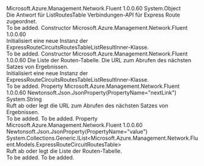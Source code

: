 <Type Name="ExpressRouteCircuitsRoutesTableListResultInner" FullName="Microsoft.Azure.Management.Network.Fluent.Models.ExpressRouteCircuitsRoutesTableListResultInner">
  <TypeSignature Language="C#" Value="public class ExpressRouteCircuitsRoutesTableListResultInner" />
  <TypeSignature Language="ILAsm" Value=".class public auto ansi beforefieldinit ExpressRouteCircuitsRoutesTableListResultInner extends System.Object" />
  <TypeSignature Language="DocId" Value="T:Microsoft.Azure.Management.Network.Fluent.Models.ExpressRouteCircuitsRoutesTableListResultInner" />
  <TypeSignature Language="VB.NET" Value="Public Class ExpressRouteCircuitsRoutesTableListResultInner" />
  <TypeSignature Language="F#" Value="type ExpressRouteCircuitsRoutesTableListResultInner = class" />
  <AssemblyInfo>
    <AssemblyName>Microsoft.Azure.Management.Network.Fluent</AssemblyName>
    <AssemblyVersion>1.0.0.60</AssemblyVersion>
  </AssemblyInfo>
  <Base>
    <BaseTypeName>System.Object</BaseTypeName>
  </Base>
  <Interfaces />
  <Docs>
    <summary>
            Die Antwort für ListRoutesTable Verbindungen-API für Express Route zugeordnet.
            </summary>
    <remarks>To be added.</remarks>
  </Docs>
  <Members>
    <Member MemberName=".ctor">
      <MemberSignature Language="C#" Value="public ExpressRouteCircuitsRoutesTableListResultInner ();" />
      <MemberSignature Language="ILAsm" Value=".method public hidebysig specialname rtspecialname instance void .ctor() cil managed" />
      <MemberSignature Language="DocId" Value="M:Microsoft.Azure.Management.Network.Fluent.Models.ExpressRouteCircuitsRoutesTableListResultInner.#ctor" />
      <MemberSignature Language="VB.NET" Value="Public Sub New ()" />
      <MemberType>Constructor</MemberType>
      <AssemblyInfo>
        <AssemblyName>Microsoft.Azure.Management.Network.Fluent</AssemblyName>
        <AssemblyVersion>1.0.0.60</AssemblyVersion>
      </AssemblyInfo>
      <Parameters />
      <Docs>
        <summary>
            Initialisiert eine neue Instanz der ExpressRouteCircuitsRoutesTableListResultInner-Klasse.
            </summary>
        <remarks>To be added.</remarks>
      </Docs>
    </Member>
    <Member MemberName=".ctor">
      <MemberSignature Language="C#" Value="public ExpressRouteCircuitsRoutesTableListResultInner (System.Collections.Generic.IList&lt;Microsoft.Azure.Management.Network.Fluent.Models.ExpressRouteCircuitRoutesTable&gt; value = null, string nextLink = null);" />
      <MemberSignature Language="ILAsm" Value=".method public hidebysig specialname rtspecialname instance void .ctor(class System.Collections.Generic.IList`1&lt;class Microsoft.Azure.Management.Network.Fluent.Models.ExpressRouteCircuitRoutesTable&gt; value, string nextLink) cil managed" />
      <MemberSignature Language="DocId" Value="M:Microsoft.Azure.Management.Network.Fluent.Models.ExpressRouteCircuitsRoutesTableListResultInner.#ctor(System.Collections.Generic.IList{Microsoft.Azure.Management.Network.Fluent.Models.ExpressRouteCircuitRoutesTable},System.String)" />
      <MemberSignature Language="VB.NET" Value="Public Sub New (Optional value As IList(Of ExpressRouteCircuitRoutesTable) = null, Optional nextLink As String = null)" />
      <MemberSignature Language="F#" Value="new Microsoft.Azure.Management.Network.Fluent.Models.ExpressRouteCircuitsRoutesTableListResultInner : System.Collections.Generic.IList&lt;Microsoft.Azure.Management.Network.Fluent.Models.ExpressRouteCircuitRoutesTable&gt; * string -&gt; Microsoft.Azure.Management.Network.Fluent.Models.ExpressRouteCircuitsRoutesTableListResultInner" Usage="new Microsoft.Azure.Management.Network.Fluent.Models.ExpressRouteCircuitsRoutesTableListResultInner (value, nextLink)" />
      <MemberType>Constructor</MemberType>
      <AssemblyInfo>
        <AssemblyName>Microsoft.Azure.Management.Network.Fluent</AssemblyName>
        <AssemblyVersion>1.0.0.60</AssemblyVersion>
      </AssemblyInfo>
      <Parameters>
        <Parameter Name="value" Type="System.Collections.Generic.IList&lt;Microsoft.Azure.Management.Network.Fluent.Models.ExpressRouteCircuitRoutesTable&gt;" />
        <Parameter Name="nextLink" Type="System.String" />
      </Parameters>
      <Docs>
        <param name="value">Die Liste der Routen-Tabelle.</param>
        <param name="nextLink">Die URL zum Abrufen des nächsten Satzes von Ergebnissen.</param>
        <summary>
            Initialisiert eine neue Instanz der ExpressRouteCircuitsRoutesTableListResultInner-Klasse.
            </summary>
        <remarks>To be added.</remarks>
      </Docs>
    </Member>
    <Member MemberName="NextLink">
      <MemberSignature Language="C#" Value="public string NextLink { get; set; }" />
      <MemberSignature Language="ILAsm" Value=".property instance string NextLink" />
      <MemberSignature Language="DocId" Value="P:Microsoft.Azure.Management.Network.Fluent.Models.ExpressRouteCircuitsRoutesTableListResultInner.NextLink" />
      <MemberSignature Language="VB.NET" Value="Public Property NextLink As String" />
      <MemberSignature Language="F#" Value="member this.NextLink : string with get, set" Usage="Microsoft.Azure.Management.Network.Fluent.Models.ExpressRouteCircuitsRoutesTableListResultInner.NextLink" />
      <MemberType>Property</MemberType>
      <AssemblyInfo>
        <AssemblyName>Microsoft.Azure.Management.Network.Fluent</AssemblyName>
        <AssemblyVersion>1.0.0.60</AssemblyVersion>
      </AssemblyInfo>
      <Attributes>
        <Attribute>
          <AttributeName>Newtonsoft.Json.JsonProperty(PropertyName="nextLink")</AttributeName>
        </Attribute>
      </Attributes>
      <ReturnValue>
        <ReturnType>System.String</ReturnType>
      </ReturnValue>
      <Docs>
        <summary>
            Ruft ab oder legt die URL zum Abrufen des nächsten Satzes von Ergebnissen.
            </summary>
        <value>To be added.</value>
        <remarks>To be added.</remarks>
      </Docs>
    </Member>
    <Member MemberName="Value">
      <MemberSignature Language="C#" Value="public System.Collections.Generic.IList&lt;Microsoft.Azure.Management.Network.Fluent.Models.ExpressRouteCircuitRoutesTable&gt; Value { get; set; }" />
      <MemberSignature Language="ILAsm" Value=".property instance class System.Collections.Generic.IList`1&lt;class Microsoft.Azure.Management.Network.Fluent.Models.ExpressRouteCircuitRoutesTable&gt; Value" />
      <MemberSignature Language="DocId" Value="P:Microsoft.Azure.Management.Network.Fluent.Models.ExpressRouteCircuitsRoutesTableListResultInner.Value" />
      <MemberSignature Language="VB.NET" Value="Public Property Value As IList(Of ExpressRouteCircuitRoutesTable)" />
      <MemberSignature Language="F#" Value="member this.Value : System.Collections.Generic.IList&lt;Microsoft.Azure.Management.Network.Fluent.Models.ExpressRouteCircuitRoutesTable&gt; with get, set" Usage="Microsoft.Azure.Management.Network.Fluent.Models.ExpressRouteCircuitsRoutesTableListResultInner.Value" />
      <MemberType>Property</MemberType>
      <AssemblyInfo>
        <AssemblyName>Microsoft.Azure.Management.Network.Fluent</AssemblyName>
        <AssemblyVersion>1.0.0.60</AssemblyVersion>
      </AssemblyInfo>
      <Attributes>
        <Attribute>
          <AttributeName>Newtonsoft.Json.JsonProperty(PropertyName="value")</AttributeName>
        </Attribute>
      </Attributes>
      <ReturnValue>
        <ReturnType>System.Collections.Generic.IList&lt;Microsoft.Azure.Management.Network.Fluent.Models.ExpressRouteCircuitRoutesTable&gt;</ReturnType>
      </ReturnValue>
      <Docs>
        <summary>
            Ruft ab oder legt die Liste der Routen-Tabelle.
            </summary>
        <value>To be added.</value>
        <remarks>To be added.</remarks>
      </Docs>
    </Member>
  </Members>
</Type>